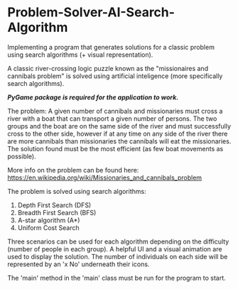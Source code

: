 # Problem-Solver-AI-Search-Algorithm
Implementing a program that generates solutions for a classic problem using search algorithms (+ visual representation).

A classic river-crossing logic puzzle known as the "missionaires and cannibals problem" is solved using artificial inteligence (more specifically search algorithms).

***PyGame package is required for the application to work.***

The problem:
A given number of cannibals and missionaries must cross a river with a boat that can transport a given number of persons. The two groups and the boat are on the same side of the river and must successfully cross to the other side, however if at any time on any side of the river there are more cannibals than missionaries the cannibals will eat the missionaries. The solution found must be the most efficient (as few boat movements as possible).

More info on the problem can be found here: https://en.wikipedia.org/wiki/Missionaries_and_cannibals_problem

The problem is solved using search algorithms:
1. Depth First Search (DFS)
2. Breadth First Search (BFS)
3. A-star algorithm (A*)
4. Uniform Cost Search

Three scenarios can be used for each algorithm depending on the difficulty (number of people in each group). 
A helpful UI and a visual animation are used to display the solution. The number of individuals on each side will
be represented by an 'x No' underneath their icons.

The 'main' method in the 'main' class must be run for the program to start.
